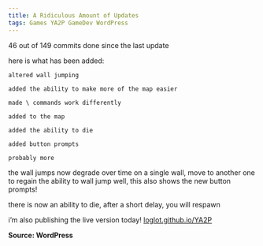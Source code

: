 ```yaml
---
title: A Ridiculous Amount of Updates
tags: Games YA2P GameDev WordPress
---
```

46 out of 149 commits done since the last update


here is what has been added:

    altered wall jumping

    added the ability to make more of the map easier

    made \ commands work differently

    added to the map

    added the ability to die

    added button prompts

    probably more

the wall jumps now degrade over time on a single wall, move to another one to regain the ability to wall jump well, this also shows the new button prompts!


there is now an ability to die, after a short delay, you will respawn


i’m also publishing the live version today! [loglot.github.io/YA2P](https://loglot.github.io/Yet-Another-2d-Platformer/)


**Source: WordPress**